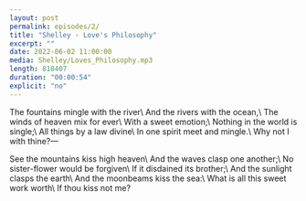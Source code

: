 ```yaml
---
layout: post
permalink: episodes/2/
title: "Shelley - Love's Philosophy"
excerpt: ""
date: 2022-06-02 11:00:00
media: Shelley/Loves_Philosophy.mp3
length: 818407
duration: "00:00:54"
explicit: "no"
---
```

The fountains mingle with the river\\
   And the rivers with the ocean,\\
The winds of heaven mix for ever\\
   With a sweet emotion;\\
Nothing in the world is single;\\
   All things by a law divine\\
In one spirit meet and mingle.\\
   Why not I with thine?—

See the mountains kiss high heaven\\
   And the waves clasp one another;\\
No sister-flower would be forgiven\\
   If it disdained its brother;\\
And the sunlight clasps the earth\\
   And the moonbeams kiss the sea:\\
What is all this sweet work worth\\
   If thou kiss not me?